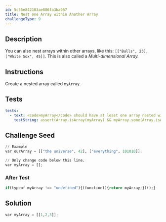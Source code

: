 ```yaml
---
id: 5c55e842103ae886fa3ba957
title: Nest one Array within Another Array
challengeType: 9
---
```


## Description
<section id='description'>
You can also nest arrays within other arrays, like this: <code>[["Bulls", 23], ["White Sox", 45]]</code>. This is also called a <dfn>Multi-dimensional Array<dfn>.
</section>

## Instructions
<section id='instructions'>
Create a nested array called <code>myArray</code>.
</section>

## Tests
<section id='tests'>

```yml
tests:
  - text: <code>myArray</code> should have at least one array nested within another array.
    testString: assert(Array.isArray(myArray) && myArray.some(Array.isArray), '<code>myArray</code> should have at least one array nested within another array.');

```

</section>

## Challenge Seed
<section id='challengeSeed'>

<div id='py-seed'>

```python
// Example
var ourArray = [["the universe", 42], ["everything", 101010]];

// Only change code below this line.
var myArray = [];

```

</div>


### After Test
<div id='js-teardown'>

```python
if(typeof myArray !== "undefined"){(function(){return myArray;})();}
```

</div>

</section>

## Solution
<section id='solution'>


```python
var myArray = [[1,2,3]];
```

</section>
